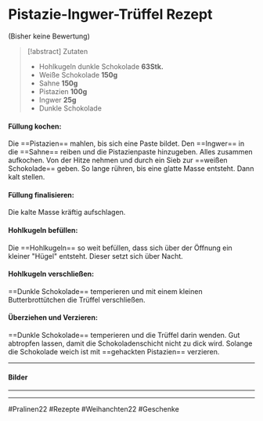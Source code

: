 # Pistazie-Ingwer-Trüffel Rezept
(Bisher keine Bewertung)

> [!abstract] Zutaten
> - Hohlkugeln dunkle Schokolade **63Stk.**
> - Weiße Schokolade **150g**
> - Sahne **150g**
> - Pistazien **100g**
> - Ingwer **25g**
> - Dunkle Schokolade

#### Füllung kochen:
Die ==Pistazien== mahlen, bis sich eine Paste bildet. Den ==Ingwer== in die ==Sahne== reiben und die Pistazienpaste hinzugeben. Alles zusammen aufkochen. Von der Hitze nehmen und durch ein Sieb zur ==weißen Schokolade== geben. So lange rühren, bis eine glatte Masse entsteht. Dann kalt stellen.
#### Füllung finalisieren:
Die kalte Masse kräftig aufschlagen.
#### Hohlkugeln befüllen:
Die ==Hohlkugeln== so weit befüllen, dass sich über der Öffnung ein kleiner "Hügel" entsteht. Dieser setzt sich über Nacht.
#### Hohlkugeln verschließen:
==Dunkle Schokolade== temperieren und mit einem kleinen Butterbrottütchen die Trüffel verschließen.
#### Überziehen und Verzieren:
==Dunkle Schokolade== temperieren und die Trüffel darin wenden. Gut abtropfen lassen, damit die Schokoladenschicht nicht zu dick wird. Solange die Schokolade weich ist mit ==gehackten Pistazien== verzieren.

---
#### Bilder
---
---
#Pralinen22 #Rezepte #Weihanchten22 #Geschenke
